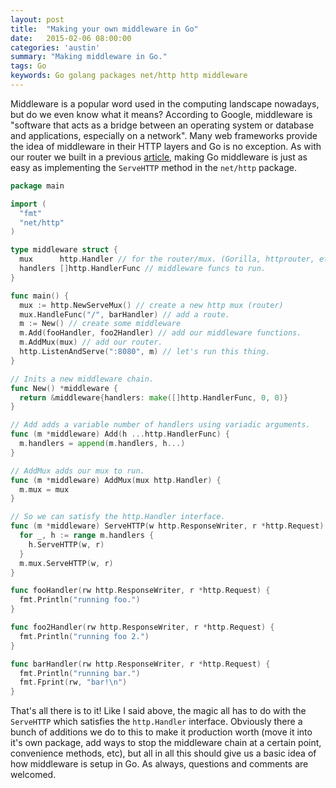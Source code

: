 ```yaml
---
layout: post
title:  "Making your own middleware in Go"
date:   2015-02-06 08:00:00
categories: 'austin'
summary: "Making middleware in Go."
tags: Go
keywords: Go golang packages net/http http middleware
---
```


Middleware is a popular word used in the computing landscape nowadays, but do we even know what it means? According to Google, middleware is "software that acts as a bridge between an operating system or database and applications, especially on a network". Many web frameworks provide the idea of middleware in their HTTP layers and Go is no exception. As with our router we built in a previous [article](/golang-router.html), making Go middleware is just as easy as implementing the `ServeHTTP` method in the `net/http` package.

```go
package main

import (
  "fmt"
  "net/http"
)

type middleware struct {
  mux      http.Handler // for the router/mux. (Gorilla, httprouter, etc)
  handlers []http.HandlerFunc // middleware funcs to run.
}

func main() {
  mux := http.NewServeMux() // create a new http mux (router)
  mux.HandleFunc("/", barHandler) // add a route.
  m := New() // create some middleware
  m.Add(fooHandler, foo2Handler) // add our middleware functions.
  m.AddMux(mux) // add our router.
  http.ListenAndServe(":8080", m) // let's run this thing.
}

// Inits a new middleware chain.
func New() *middleware {
  return &middleware{handlers: make([]http.HandlerFunc, 0, 0)}
}

// Add adds a variable number of handlers using variadic arguments.
func (m *middleware) Add(h ...http.HandlerFunc) {
  m.handlers = append(m.handlers, h...)
}

// AddMux adds our mux to run.
func (m *middleware) AddMux(mux http.Handler) {
  m.mux = mux
}

// So we can satisfy the http.Handler interface.
func (m *middleware) ServeHTTP(w http.ResponseWriter, r *http.Request) {
  for _, h := range m.handlers {
    h.ServeHTTP(w, r)
  }
  m.mux.ServeHTTP(w, r)
}

func fooHandler(rw http.ResponseWriter, r *http.Request) {
  fmt.Println("running foo.")
}

func foo2Handler(rw http.ResponseWriter, r *http.Request) {
  fmt.Println("running foo 2.")
}

func barHandler(rw http.ResponseWriter, r *http.Request) {
  fmt.Println("running bar.")
  fmt.Fprint(rw, "bar!\n")
}
```

That's all there is to it! Like I said above, the magic all has to do with the `ServeHTTP` which satisfies the `http.Handler` interface. Obviously there a bunch of additions we do to this to make it production worth (move it into it's own package, add ways to stop the middleware chain at a certain point, convenience methods, etc), but all in all this should give us a basic idea of how middleware is setup in Go. As always, questions and comments are welcomed.